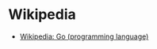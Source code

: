 # Wikipedia

- [Wikipedia: Go (programming language)](https://en.wikipedia.org/wiki/Go_(programming_language))
